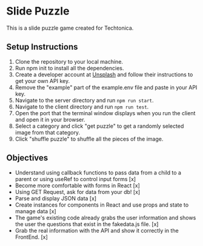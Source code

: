 # Slide Puzzle

This is a slide puzzle game created for Techtonica.

## Setup Instructions

1. Clone the repository to your local machine.
2. Run npm init to install all the dependencies.
3. Create a developer account at [Unsplash](https://unsplash.com/) and follow their instructions to get your own API key.
4. Remove the "example" part of the example.env file and paste in your API key.
5. Navigate to the server directory and run `npm run start`.
6. Navigate to the client directory and run `npm run test`.
7. Open the port that the terminal window displays when you run the client and open it in your browser.
8. Select a category and click "get puzzle" to get a randomly selected image from that category.
9. Click "shuffle puzzle" to shuffle all the pieces of the image.

## Objectives

- Understand using callback functions to pass data from a child to a parent or using useRef to control input forms [x]
- Become more comfortable with forms in React [x]
- Using GET Request, ask for data from your db! [x]
- Parse and display JSON data [x]
- Create instances for components in React and use props and state to manage data [x]
- The game's existing code already grabs the user information and shows the user the questions that exist in the fakedata.js file. [x]
- Grab the real information with the API and show it correctly in the FrontEnd. [x]
